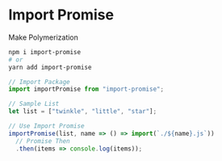 # Import Promise

Make Polymerization

```bash
npm i import-promise
# or
yarn add import-promise
```

```js
// Import Package
import importPromise from "import-promise";

// Sample List
let list = ["twinkle", "little", "star"];

// Use Import Promise
importPromise(list, name => () => import(`./${name}.js`))
  // Promise Then
  .then(items => console.log(items));
```
